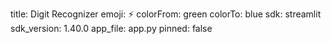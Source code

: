 title: Digit Recognizer
emoji: ⚡
colorFrom: green
colorTo: blue
sdk: streamlit
sdk_version: 1.40.0
app_file: app.py
pinned: false
